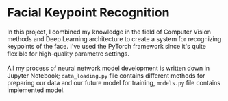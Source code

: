 # Facial Keypoint Recognition

In this project, I combined my knowledge in the field of Computer Vision methods and Deep Learning architecture to create a system for recognizing keypoints of the face. I've used the PyTorch framework since it's quite flexible for high-quality parametre settings.</br>
</br>
All my process of neural network model development is written down in Jupyter Notebook; `data_loading.py` file contains different methods for preparing our data and our future model for training, `models.py` file contains implemented model.</br>
